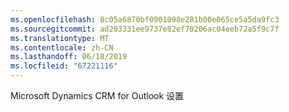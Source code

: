 ```yaml
---
ms.openlocfilehash: 8c05a6870bf0901098e281b00e065ce5a5da9fc3
ms.sourcegitcommit: ad203331ee9737e82ef70206ac04eeb72a5f9c7f
ms.translationtype: MT
ms.contentlocale: zh-CN
ms.lasthandoff: 06/18/2019
ms.locfileid: "67221116"
---
```

Microsoft Dynamics CRM for Outlook 设置